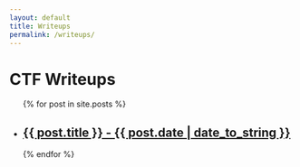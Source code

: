 ```yaml
---
layout: default
title: Writeups
permalink: /writeups/
---
```

<h1 id="post-title">CTF Writeups</h1>

<ul class="posts">
	{% for post in site.posts %}
		<li>
			<h2><a href="{{ post.url }}">{{ post.title }} - {{ post.date | date_to_string }}</a></h2>
		</li>
	{% endfor %}
</ul>